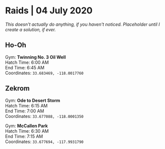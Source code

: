 # Raids | 04 July 2020
*This doesn't actually do anything, if you haven't noticed. Placeholder until I create a solution, if ever.*

## Ho-Oh

Gym: **Twinning No. 3 Oil Well**<br/>
Hatch Time: 6:00 AM<br/>
End Time: 6:45 AM<br/>
Coordinates: ``33.683469, -118.0017760``


## Zekrom

Gym: **Ode to Desert Storm**<br/>
Hatch Time: 6:15 AM<br/>
End Time: 7:00 AM<br/>
Coordinates: ``33.677088, -118.0001350``

Gym: **McCallen Park**<br/>
Hatch Time: 6:30 AM<br/>
End Time: 7:15 AM<br/>
Coordinates: ``33.677694, -117.9931790``
